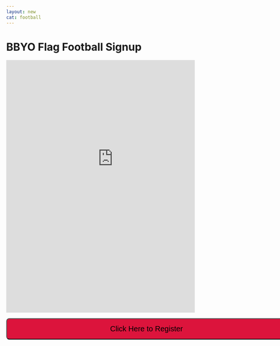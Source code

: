 ```yaml
---
layout: new
cat: football
---
```


<style>
.button {
width: 750px;
border-radius: 8px;
padding: 15px 0px;
font-size: 20px;
font-family: Arial
color: White;
background-color: Crimson;
}
</style>

# BBYO Flag Football Signup
<div style="border: 0px solid Black; overflow: hidden; margin: 15px auto; max-width: 750px;">
<iframe scrolling="yes" src="http://www.atlantajcc.org/pldb-live/bbyo-co-ed-fall-flag-football-league-37023/?back=pldb_active" style="border: 0px none; margin-left: -675px; height: 825px; margin-top: -150px; width: 1920px;">
</iframe>
</div>

<a href="http://online.activenetwork.com/MJCCA/Activities/ActivitiesCourseDetails.asp?aid=305&cid=42890"><button class="button">Click Here to Register</button></a>
